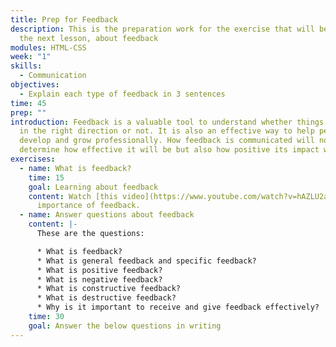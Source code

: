 ```yaml
---
title: Prep for Feedback
description: This is the preparation work for the exercise that will be done in
  the next lesson, about feedback
modules: HTML-CSS
week: "1"
skills:
  - Communication
objectives:
  - Explain each type of feedback in 3 sentences
time: 45
prep: ""
introduction: Feedback is a valuable tool to understand whether things are going
  in the right direction or not. It is also an effective way to help people
  develop and grow professionally. How feedback is communicated will not only
  determine how effective it will be but also how positive its impact will be.
exercises:
  - name: What is feedback?
    time: 15
    goal: Learning about feedback
    content: Watch [this video](https://www.youtube.com/watch?v=hAZLU2aYzcY) on
      importance of feedback.
  - name: Answer questions about feedback
    content: |-
      These are the questions:

      * What is feedback?
      * What is general feedback and specific feedback?
      * What is positive feedback?
      * What is negative feedback?
      * What is constructive feedback?
      * What is destructive feedback?
      * Why is it important to receive and give feedback effectively?
    time: 30
    goal: Answer the below questions in writing
---
```

